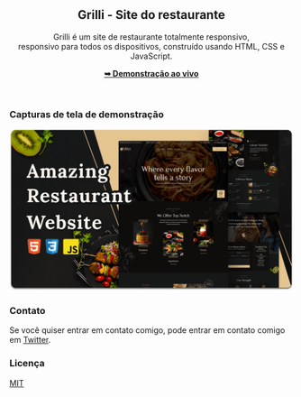 <div align="center">
  <br />
  <br />

  <h2 align="center">Grilli - Site do restaurante</h2>

  Grilli é um site de restaurante totalmente responsivo, <br />responsivo para todos os dispositivos, construído usando HTML, CSS e JavaScript.

  <a href="https://codewithsadee.github.io/grilli/"><strong>➥ Demonstração ao vivo</strong></a>

</div>
<br />

### Capturas de tela de demonstração

![Grilli Desktop Demo](./readme-images/desktop.png "Desktop Demo")

### Contato

Se você quiser entrar em contato comigo, pode entrar em contato comigo em [Twitter](https://twitter.com/IanMelw).

### Licença

[MIT](https://choosealicense.com/licenses/mit/)
